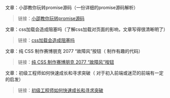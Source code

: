 文章：小邵教你玩转promise源码（一份详细的promise源码解析）
>链接：[小邵教你玩转promise源码](https://juejin.cn/post/6844903655418626061)

文章：css加载会造成阻塞吗（了解css加载对页面的影响，文章写得很清晰明了）
>链接：[css加载会造成阻塞吗](https://segmentfault.com/a/1190000018130499)

文章：纯 CSS 制作赛博朋克 2077 “故障风”按钮（ 制作有趣的代码）
>链接：[纯 CSS 制作赛博朋克 2077 “故障风”按钮](https://juejin.cn/post/6908565208596217863)

文章：初级工程师如何快速成长和寻求突破（ 对于初入前端或迷茫的前端有一定的启发）
>链接：[初级工程师如何快速成长和寻求突破](https://juejin.cn/post/6906468062943182862)
